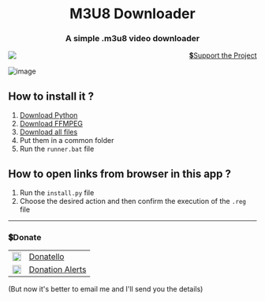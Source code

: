 <h1 align="center">M3U8 Downloader</h1>
<h3 align="center">A simple .m3u8 video downloader</h3>
<p align="right">
    <img align="left" src="https://shields.io/badge/version-v2.0.0-blue">
    <a href="#donate">💲Support the Project</a>
</p>

![image](/.github/images/process.png)

## How to install it ?

1. [Download Python](https://www.python.org/downloads/)
2. [Download FFMPEG](https://ffmpeg.org/download.html)
3. [Download all files](https://github.com/SuperZombi/m3u8/releases)
4. Put them in a common folder
5. Run the `runner.bat` file


## How to open links from browser in this app ?

1. Run the `install.py` file
2. Choose the desired action and then confirm the execution of the `.reg` file

<hr>

### 💲Donate

<table>
  <tr>
    <td>
       <img width="18px" src="https://www.google.com/s2/favicons?domain=https://donatello.to&sz=256">
    </td>
    <td>
      <a href="https://donatello.to/super_zombi">Donatello</a>
    </td>
  </tr>
  <tr>
    <td>
       <img width="18px" src="https://www.google.com/s2/favicons?domain=https://www.donationalerts.com&sz=256">
    </td>
    <td>
      <a href="https://www.donationalerts.com/r/super_zombi">Donation Alerts</a>
    </td>
  </tr>
</table>
    
(But now it's better to email me and I'll send you the details)
